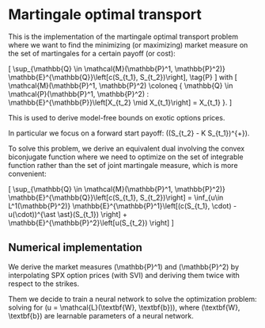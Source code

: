 # Martingale optimal transport

This is the implementation of the martingale optimal transport problem where we want to find the minimizing (or maximizing) market measure on the set of martingales for a certain payoff (or cost):

\[
\sup_{\mathbb{Q} \in \mathcal{M}(\mathbb{P}^1, \mathbb{P}^2)} \mathbb{E}^{\mathbb{Q}}\left[c(S_{t_1}, S_{t_2})\right],
\tag{P}
\]
with
\[
\mathcal{M}(\mathbb{P}^1, \mathbb{P}^2) \coloneq \{ \mathbb{Q} \in \mathcal{P}(\mathbb{P}^1, \mathbb{P}^2) : \mathbb{E}^{\mathbb{P}}\left[X_{t_2} \mid X_{t_1}\right] = X_{t_1} \}.
\]

This is used to derive model-free bounds on exotic options prices.

In particular we focus on a forward start payoff: \((S_{t_2} - K S_{t_1})^{+}\).

To solve this problem, we derive an equivalent dual involving the convex biconjugate function where we need to optimize on the set of integrable function rather than the set of joint martingale measure, which is more convenient:

\[
    \sup_{\mathbb{Q} \in \mathcal{M}(\mathbb{P}^1, \mathbb{P}^2)} \mathbb{E}^{\mathbb{Q}}\left[c(S_{t_1}, S_{t_2})\right] = \inf_{u\in L^1(\mathbb{P}^2)} \mathbb{E}^{\mathbb{P}^1}\left[(c(S_{t_1}, \cdot) - u(\cdot))^{\ast \ast}(S_{t_1}) \right] + \mathbb{E}^{\mathbb{P}^2}\left[u(S_{t_2}) \right]
\]

## Numerical implementation

We derive the market measures \(\mathbb{P}^1\) and \(\mathbb{P}^2\) by interpolating SPX option prices (with SVI) and deriving them twice with respect to the strikes.

Them we decide to train a neural network to solve the optimization problem: solving for \(u = \mathcal{L}(\textbf{W}, \textbf{b})\), where \(\textbf{W}, \textbf{b}\) are learnable parameters of a neural network.



